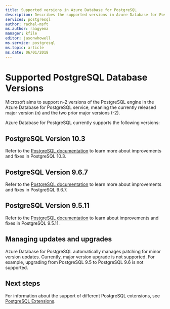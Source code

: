```yaml
---
title: Supported versions in Azure Database for PostgreSQL
description: Describes the supported versions in Azure Database for PostgreSQL.
services: postgresql
author: rachel-msft
ms.author: raagyema
manager: kfile
editor: jasonwhowell
ms.service: postgresql
ms.topic: article
ms.date: 06/01/2018
---
```

# Supported PostgreSQL Database Versions
Microsoft aims to support n-2 versions of the PostgreSQL engine in the Azure Database for PostgreSQL service, meaning the currently released major version (n) and the two prior major versions (-2).

Azure Database for PostgreSQL currently supports the following versions:

## PostgreSQL Version 10.3
Refer to the [PostgreSQL documentation](https://www.postgresql.org/docs/10/static/release-10-3.html) to learn more about improvements and fixes in PostgreSQL 10.3.

## PostgreSQL Version 9.6.7
Refer to the [PostgreSQL documentation](https://www.postgresql.org/docs/9.6/static/release-9-6-7.html) to learn more about improvements and fixes in PostgreSQL 9.6.7.

## PostgreSQL Version 9.5.11
Refer to the [PostgreSQL documentation](https://www.postgresql.org/docs/9.5/static/release-9-5-11.html) to learn about improvements and fixes in PostgreSQL 9.5.11.

## Managing updates and upgrades
Azure Database for PostgreSQL automatically manages patching for minor version updates. Currently, major version upgrade is not supported. For example, upgrading from PostgreSQL 9.5 to PostgreSQL 9.6 is not supported.

## Next steps
For information about the support of different PostgreSQL extensions, see [PostgreSQL Extensions](concepts-extensions.md).

